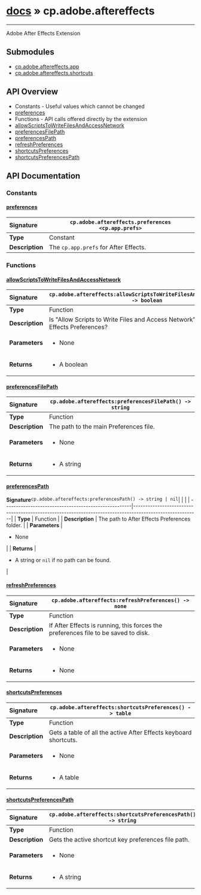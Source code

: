 # [docs](index.md) » cp.adobe.aftereffects
---

Adobe After Effects Extension

## Submodules
 * [cp.adobe.aftereffects.app](cp.adobe.aftereffects.app.md)
 * [cp.adobe.aftereffects.shortcuts](cp.adobe.aftereffects.shortcuts.md)

## API Overview
* Constants - Useful values which cannot be changed
 * [preferences](#preferences)
* Functions - API calls offered directly by the extension
 * [allowScriptsToWriteFilesAndAccessNetwork](#allowscriptstowritefilesandaccessnetwork)
 * [preferencesFilePath](#preferencesfilepath)
 * [preferencesPath](#preferencespath)
 * [refreshPreferences](#refreshpreferences)
 * [shortcutsPreferences](#shortcutspreferences)
 * [shortcutsPreferencesPath](#shortcutspreferencespath)

## API Documentation

### Constants

#### [preferences](#preferences)
| <span style="float: left;">**Signature**</span> | <span style="float: left;">`cp.adobe.aftereffects.preferences <cp.app.prefs>` </span>                                                          |
| -----------------------------------------------------|---------------------------------------------------------------------------------------------------------|
| **Type**                                             | Constant |
| **Description**                                      | The `cp.app.prefs` for After Effects. |

### Functions

#### [allowScriptsToWriteFilesAndAccessNetwork](#allowscriptstowritefilesandaccessnetwork)
| <span style="float: left;">**Signature**</span> | <span style="float: left;">`cp.adobe.aftereffects:allowScriptsToWriteFilesAndAccessNetwork() -> boolean` </span>                                                          |
| -----------------------------------------------------|---------------------------------------------------------------------------------------------------------|
| **Type**                                             | Function |
| **Description**                                      | Is "Allow Scripts to Write Files and Access Network" enabled in After Effects Preferences? |
| **Parameters**                                       | <ul><li>None</li></ul> |
| **Returns**                                          | <ul><li>A boolean</li></ul> |

#### [preferencesFilePath](#preferencesfilepath)
| <span style="float: left;">**Signature**</span> | <span style="float: left;">`cp.adobe.aftereffects:preferencesFilePath() -> string` </span>                                                          |
| -----------------------------------------------------|---------------------------------------------------------------------------------------------------------|
| **Type**                                             | Function |
| **Description**                                      | The path to the main Preferences file. |
| **Parameters**                                       | <ul><li>None</li></ul> |
| **Returns**                                          | <ul><li>A string</li></ul> |

#### [preferencesPath](#preferencespath)
| <span style="float: left;">**Signature**</span> | <span style="float: left;">`cp.adobe.aftereffects:preferencesPath() -> string | nil` </span>                                                          |
| -----------------------------------------------------|---------------------------------------------------------------------------------------------------------|
| **Type**                                             | Function |
| **Description**                                      | The path to After Effects Preferences folder. |
| **Parameters**                                       | <ul><li>None</li></ul> |
| **Returns**                                          | <ul><li>A string or <code>nil</code> if no path can be found.</li></ul> |

#### [refreshPreferences](#refreshpreferences)
| <span style="float: left;">**Signature**</span> | <span style="float: left;">`cp.adobe.aftereffects:refreshPreferences() -> none` </span>                                                          |
| -----------------------------------------------------|---------------------------------------------------------------------------------------------------------|
| **Type**                                             | Function |
| **Description**                                      | If After Effects is running, this forces the preferences file to be saved to disk. |
| **Parameters**                                       | <ul><li>None</li></ul> |
| **Returns**                                          | <ul><li>None</li></ul> |

#### [shortcutsPreferences](#shortcutspreferences)
| <span style="float: left;">**Signature**</span> | <span style="float: left;">`cp.adobe.aftereffects:shortcutsPreferences() -> table` </span>                                                          |
| -----------------------------------------------------|---------------------------------------------------------------------------------------------------------|
| **Type**                                             | Function |
| **Description**                                      | Gets a table of all the active After Effects keyboard shortcuts. |
| **Parameters**                                       | <ul><li>None</li></ul> |
| **Returns**                                          | <ul><li>A table</li></ul> |

#### [shortcutsPreferencesPath](#shortcutspreferencespath)
| <span style="float: left;">**Signature**</span> | <span style="float: left;">`cp.adobe.aftereffects:shortcutsPreferencesPath() -> string` </span>                                                          |
| -----------------------------------------------------|---------------------------------------------------------------------------------------------------------|
| **Type**                                             | Function |
| **Description**                                      | Gets the active shortcut key preferences file path. |
| **Parameters**                                       | <ul><li>None</li></ul> |
| **Returns**                                          | <ul><li>A string</li></ul> |

